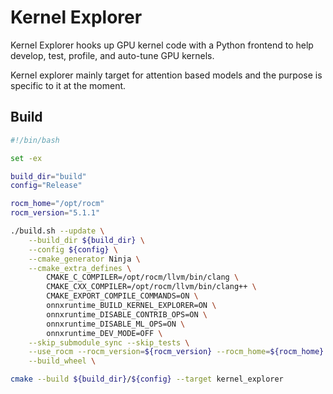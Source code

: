 # Kernel Explorer

Kernel Explorer hooks up GPU kernel code with a Python frontend to help develop, test, profile, and auto-tune GPU kernels.

Kernel explorer mainly target for attention based models and the purpose is specific to it at the moment.

## Build

```bash
#!/bin/bash

set -ex

build_dir="build"
config="Release"

rocm_home="/opt/rocm"
rocm_version="5.1.1"

./build.sh --update \
    --build_dir ${build_dir} \
    --config ${config} \
    --cmake_generator Ninja \
    --cmake_extra_defines \
        CMAKE_C_COMPILER=/opt/rocm/llvm/bin/clang \
        CMAKE_CXX_COMPILER=/opt/rocm/llvm/bin/clang++ \
        CMAKE_EXPORT_COMPILE_COMMANDS=ON \
        onnxruntime_BUILD_KERNEL_EXPLORER=ON \
        onnxruntime_DISABLE_CONTRIB_OPS=ON \
        onnxruntime_DISABLE_ML_OPS=ON \
        onnxruntime_DEV_MODE=OFF \
    --skip_submodule_sync --skip_tests \
    --use_rocm --rocm_version=${rocm_version} --rocm_home=${rocm_home} --nccl_home=${rocm_home} \
    --build_wheel \

cmake --build ${build_dir}/${config} --target kernel_explorer
```
